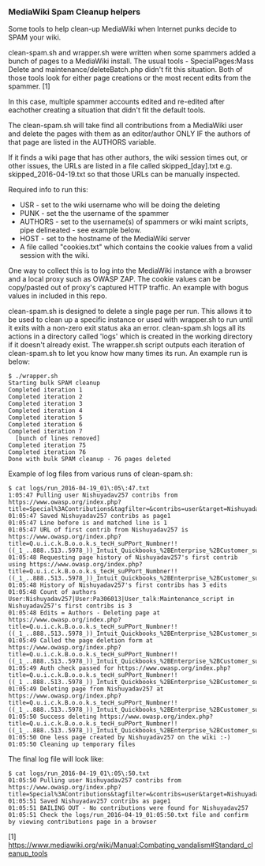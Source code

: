 ### MediaWiki Spam Cleanup helpers

Some tools to help clean-up MediaWiki when Internet punks decide to SPAM
your wiki.

clean-spam.sh and wrapper.sh were written when some spammers added a bunch
of pages to a MediaWiki install.  The usual tools - SpecialPages:Mass Delete
and maintenance/deleteBatch.php didn't fit this situation.  Both of those
tools look for either page creations or the most recent edits from the 
spammer. [1]

In this case, multiple spammer accounts edited and re-edited after eachother
creating a situation that didn't fit the default tools.

The clean-spam.sh will take find all contributions from a MediaWiki user 
and delete the pages with them as an editor/author ONLY IF the authors of
that page are listed in the AUTHORS variable.

If it finds a wiki page that has other authors, the wiki session times
out, or other issues, the URLs are listed in a file called skipped_[day].txt
e.g. skipped_2016-04-19.txt so that those URLs can be manually inspected.

Required info to run this:

* USR - set to the wiki username who will be doing the deleting
* PUNK - set the the username of the spammer
* AUTHORS - set to the username(s) of spammers or wiki maint scripts, pipe delineated - see example below.
* HOST - set to the hostname of the MediaWiki server
* A file called "cookies.txt" which contains the cookie values from a valid session with the wiki. 

One way to collect this is to log into the MediaWiki instance with a browser and a local proxy such as OWASP ZAP. The cookie values can be copy/pasted out of proxy's captured HTTP traffic.  An example with bogus values in included in this repo.

clean-spam.sh is designed to delete a single page per run.  This allows it to be used to clean up a specific instance or used with wrapper.sh to run until it exits with a non-zero exit status aka an error.  clean-spam.sh logs all its actions in a directory called 'logs' which is created in the working directory if it doesn't already exist.  The wrapper.sh script outputs each iteration of clean-spam.sh to let you know how many times its run.  An example run is below:

```
$ ./wrapper.sh
Starting bulk SPAM cleanup
Completed iteration 1
Completed iteration 2
Completed iteration 3
Completed iteration 4
Completed iteration 5
Completed iteration 6
Completed iteration 7
  [bunch of lines removed]
Completed iteration 75
Completed iteration 76
Done with bulk SPAM cleanup - 76 pages deleted
```

Example of log files from various runs of clean-spam.sh:

```
$ cat logs/run_2016-04-19_01\:05\:47.txt
1:05:47 Pulling user Nishuyadav257 contribs from https://www.owasp.org/index.php?title=Special%3AContributions&tagfilter=&contribs=user&target=Nishuyadav257&namespace=&year=2016&month=-1
01:05:47 Saved Nishuyadav257 contribs as page1
01:05:47 Line before is and matched line is 1
01:05:47 URL of first contrib from Nishuyadav257 is https://www.owasp.org/index.php?title=Q.u.i.c.k.B.o.o.k.s_tecH_suPPort_Numbner!!((_1_..888..513..5978_))_Intuit_Quickbooks_%2BEnterprise_%2BCustomer_support_Phone_Number&amp;oldid=213199
01:05:48 Requesting page history of Nishuyadav257's first contrib using https://www.owasp.org/index.php?title=Q.u.i.c.k.B.o.o.k.s_tecH_suPPort_Numbner!!((_1_..888..513..5978_))_Intuit_Quickbooks_%2BEnterprise_%2BCustomer_support_Phone_Number&action=history
01:05:48 History of Nishuyadav257's first contribs has 3 edits
01:05:48 Count of authors User:Nishuyadav257|User:Pa306013|User_talk:Maintenance_script in Nishuyadav257's first contribs is 3
01:05:48 Edits = Authors - Deleting page at https://www.owasp.org/index.php?title=Q.u.i.c.k.B.o.o.k.s_tecH_suPPort_Numbner!!((_1_..888..513..5978_))_Intuit_Quickbooks_%2BEnterprise_%2BCustomer_support_Phone_Number&amp;oldid=213199
01:05:49 Called the page deletion form at https://www.owasp.org/index.php?title=Q.u.i.c.k.B.o.o.k.s_tecH_suPPort_Numbner!!((_1_..888..513..5978_))_Intuit_Quickbooks_%2BEnterprise_%2BCustomer_support_Phone_Number&action=delete
01:05:49 Auth check passed for https://www.owasp.org/index.php?title=Q.u.i.c.k.B.o.o.k.s_tecH_suPPort_Numbner!!((_1_..888..513..5978_))_Intuit_Quickbooks_%2BEnterprise_%2BCustomer_support_Phone_Number&action=delete
01:05:49 Deleting page from Nishuyadav257 at https://www.owasp.org/index.php?title=Q.u.i.c.k.B.o.o.k.s_tecH_suPPort_Numbner!!((_1_..888..513..5978_))_Intuit_Quickbooks_%2BEnterprise_%2BCustomer_support_Phone_Number&amp;oldid=213199
01:05:50 Success deleting https://www.owasp.org/index.php?title=Q.u.i.c.k.B.o.o.k.s_tecH_suPPort_Numbner!!((_1_..888..513..5978_))_Intuit_Quickbooks_%2BEnterprise_%2BCustomer_support_Phone_Number&amp;oldid=213199
01:05:50 One less page created by Nishuyadav257 on the wiki :-)
01:05:50 Cleaning up temporary files
```

The final log file will look like:

```
$ cat logs/run_2016-04-19_01\:05\:50.txt
01:05:50 Pulling user Nishuyadav257 contribs from https://www.owasp.org/index.php?title=Special%3AContributions&tagfilter=&contribs=user&target=Nishuyadav257&namespace=&year=2016&month=-1
01:05:51 Saved Nishuyadav257 contribs as page1
01:05:51 BAILING OUT - No contributions were found for Nishuyadav257
01:05:51 Check the logs/run_2016-04-19_01:05:50.txt file and confirm by viewing contributions page in a browser
```

[1] https://www.mediawiki.org/wiki/Manual:Combating_vandalism#Standard_cleanup_tools
